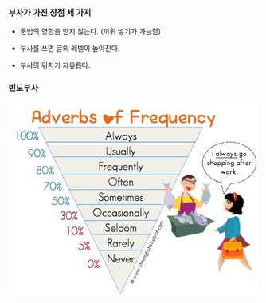 ### 부사가 가진 장점 세 가지 

- 문법의 영향을 받지 않는다. (끼워 넣기가 가능함)

- 부사를 쓰면 글의 레벨이 높아진다. 

- 부사의 위치가 자유롭다.

### 빈도부사

![](https://github.com/coolsoftwarelab/TIL/blob/master/img/Adverbs%20of%20Frequency.png)
